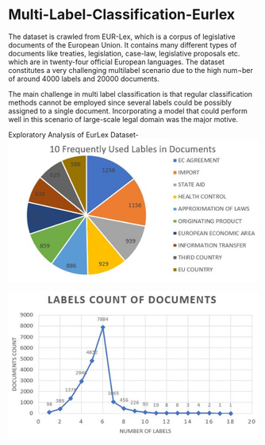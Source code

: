 # Multi-Label-Classification-Eurlex
The dataset is crawled from EUR-Lex, which is a corpus of legislative documents of the European Union. It contains many different types of documents like treaties, legislation, case-law, legislative proposals etc. which are in twenty-four official European languages. The dataset constitutes a very challenging multilabel scenario due to the high num¬ber of around 4000 labels and 20000 documents.

The main challenge in multi label classification is that regular classification methods cannot be employed since several labels could be possibly assigned to a single document. Incorporating a model that could perform well in this scenario of large-scale legal domain was the major motive.

Exploratory Analysis of EurLex Dataset-
![image](https://github.com/arthii17/Multi-Label-Classification-Eurlex/blob/main/Charts/Frequent_Labels.JPG)


 
![image](https://github.com/arthii17/Multi-Label-Classification-Eurlex/blob/main/Charts/Labels.JPG)
